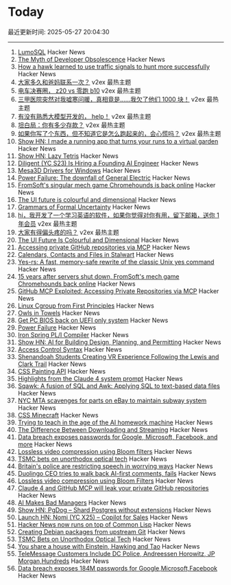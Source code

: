 # Today

最近更新时间: 2025-05-27 20:04:30

--- 
1. [LumoSQL](https://lumosql.org/src/lumosql/doc/trunk/README.md) Hacker News
2. [The Myth of Developer Obsolescence](https://alonso.network/the-recurring-cycle-of-developer-replacement-hype/) Hacker News
3. [How a hawk learned to use traffic signals to hunt more successfully](https://www.frontiersin.org/news/2025/05/23/street-smarts-hawk-use-traffic-signals-hunting) Hacker News
4. [大家多久和爸妈联系一次？](https://www.v2ex.com/t/1134589) v2ex 最热主题
5. [电车决赛圈， z20 vs 零跑 b10](https://www.v2ex.com/t/1134580) v2ex 最热主题
6. [三甲医院突然对我嘘寒问暖，真相竟是……我欠了他们 1000 块！](https://www.v2ex.com/t/1134571) v2ex 最热主题
7. [有没有熟悉大模型开发的， help！](https://www.v2ex.com/t/1134542) v2ex 最热主题
8. [坦白局：你有多少存款？](https://www.v2ex.com/t/1134570) v2ex 最热主题
9. [如果你写了个东西，但不知道它是怎么跑起来的，会心慌吗？](https://www.v2ex.com/t/1134556) v2ex 最热主题
10. [Show HN: I made a running app that turns your runs to a virtual garden](https://www.runandgrow.com/) Hacker News
11. [Show HN: Lazy Tetris](https://lazytetris.com/) Hacker News
12. [Diligent (YC S23) Is Hiring a Founding AI Engineer](https://www.ycombinator.com/companies/diligent/jobs/LAdzmYb-founding-ai-engineer) Hacker News
13. [Mesa3D Drivers for Windows](https://github.com/pal1000/mesa-dist-win) Hacker News
14. [Power Failure: The downfall of General Electric](https://www.gwintrob.com/power-failure-review/) Hacker News
15. [FromSoft's singular mech game Chromehounds is back online](https://www.readonlymemo.com/interview-15-years-after-the-servers-shut-down-fromsofts-singular-mech-game-chromehounds-is-back-online/) Hacker News
16. [The UI future is colourful and dimensional](https://www.flarup.email/p/the-future-is-colourful-and-dimensional) Hacker News
17. [Grammars of Formal Uncertainty](https://arxiv.org/abs/2505.20047) Hacker News
18. [hi，我开发了一个学习英语的软件，如果你觉得对你有用，留下邮箱，送你 1 年会员](https://www.v2ex.com/t/1134547) v2ex 最热主题
19. [大家有得偏头疼的吗？](https://www.v2ex.com/t/1134537) v2ex 最热主题
20. [The UI Future Is Colourful and Dimensional](https://www.flarup.email/p/the-future-is-colourful-and-dimensional) Hacker News
21. [Accessing private GitHub repositories via MCP](https://invariantlabs.ai/blog/mcp-github-vulnerability) Hacker News
22. [Calendars, Contacts and Files in Stalwart](https://stalw.art/blog/collaboration/) Hacker News
23. [Yes-rs: A fast, memory-safe rewrite of the classic Unix yes command](https://github.com/jedisct1/yes-rs) Hacker News
24. [15 years after servers shut down, FromSoft's mech game Chromehounds back online](https://www.readonlymemo.com/interview-15-years-after-the-servers-shut-down-fromsofts-singular-mech-game-chromehounds-is-back-online/) Hacker News
25. [GitHub MCP Exploited: Accessing Private Repositories via MCP](https://invariantlabs.ai/blog/mcp-github-vulnerability) Hacker News
26. [Linux Cgroup from First Principles](https://fzakaria.com/2025/05/26/linux-cgroup-from-first-principles) Hacker News
27. [Owls in Towels](https://owlsintowels.org/) Hacker News
28. [Get PC BIOS back on UEFI only system](https://github.com/FlyGoat/csmwrap) Hacker News
29. [Power Failure](https://www.gwintrob.com/power-failure-review/) Hacker News
30. [Iron Spring PL/I Compiler](http://www.iron-spring.com/) Hacker News
31. [Show HN: AI for Building Design, Planning, and Permitting](https://www.spacial.io/) Hacker News
32. [Access Control Syntax](https://journal.stuffwithstuff.com/2025/05/26/access-control-syntax/) Hacker News
33. [Shenandoah Students Creating VR Experience Following the Lewis and Clark Trail](https://www.su.edu/blog/2025/05/21/shenandoah-students-creating-vr-experience-that-follows-the-lewis-and-clark-trail/) Hacker News
34. [CSS Painting API](https://developer.mozilla.org/en-US/docs/Web/API/CSS_Painting_API) Hacker News
35. [Highlights from the Claude 4 system prompt](https://simonwillison.net/2025/May/25/claude-4-system-prompt/) Hacker News
36. [Sqawk: A fusion of SQL and Awk: Applying SQL to text-based data files](https://github.com/jgarzik/sqawk) Hacker News
37. [NYC MTA scavenges for parts on eBay to maintain subway system](https://www.wsj.com/opinion/can-ebay-bargains-keep-new-york-citys-subways-running-mta-infrastructure-substations-3859fb5b) Hacker News
38. [CSS Minecraft](https://benjaminaster.com/css-minecraft/) Hacker News
39. [Trying to teach in the age of the AI homework machine](https://www.solarshades.club/p/dispatch-from-the-trenches-of-the) Hacker News
40. [The Difference Between Downloading and Streaming](https://danq.me/2025/05/26/downloading-vs-streaming/) Hacker News
41. [Data breach exposes passwords for Google, Microsoft, Facebook, and more](https://www.zdnet.com/article/massive-data-breach-exposes-184-million-passwords-for-google-microsoft-facebook-and-more/) Hacker News
42. [Lossless video compression using Bloom filters](https://github.com/ross39/new_bloom_filter_repo/blob/main/README.md) Hacker News
43. [TSMC bets on unorthodox optical tech](https://spectrum.ieee.org/microled-optical-chiplet) Hacker News
44. [Britain's police are restricting speech in worrying ways](https://www.economist.com/britain/2025/05/15/britains-police-are-restricting-speech-in-worrying-ways) Hacker News
45. [Duolingo CEO tries to walk back AI-first comments, fails](https://htxt.co.za/2025/05/duolingo-ceo-tries-to-walk-back-ai-first-comments-fails/) Hacker News
46. [Lossless video compression using Bloom Filters](https://github.com/ross39/new_bloom_filter_repo/blob/main/README.md) Hacker News
47. [Claude 4 and GitHub MCP will leak your private GitHub repositories](https://twitter.com/lbeurerkellner/status/1926991491735429514) Hacker News
48. [AI Makes Bad Managers](https://staysaasy.com/management/2025/05/26/AI-management.html) Hacker News
49. [Show HN: PgDog – Shard Postgres without extensions](https://github.com/pgdogdev/pgdog) Hacker News
50. [Launch HN: Nomi (YC X25) – Copilot for Sales](https://news.ycombinator.com/item?id=44098706) Hacker News
51. [Hacker News now runs on top of Common Lisp](https://lisp-journey.gitlab.io/blog/hacker-news-now-runs-on-top-of-common-lisp/) Hacker News
52. [Creating Debian packages from upstream Git](https://optimizedbyotto.com/post/debian-packaging-from-git/) Hacker News
53. [TSMC Bets on Unorthodox Optical Tech](https://spectrum.ieee.org/microled-optical-chiplet) Hacker News
54. [You share a house with Einstein, Hawking and Tao](https://www.faisalabid.com/p/you-share-a-house-with-einstein-hawking) Hacker News
55. [TeleMessage Customers Include DC Police, Andreessen Horowitz, JP Morgan,Hundreds](https://micahflee.com/telemessage-customers-include-dc-police-andreesen-horowitz-jp-morgan-and-hundreds-more/) Hacker News
56. [Data breach exposes 184M passwords for Google,Microsoft,Facebook](https://www.zdnet.com/article/massive-data-breach-exposes-184-million-passwords-for-google-microsoft-facebook-and-more/) Hacker News
